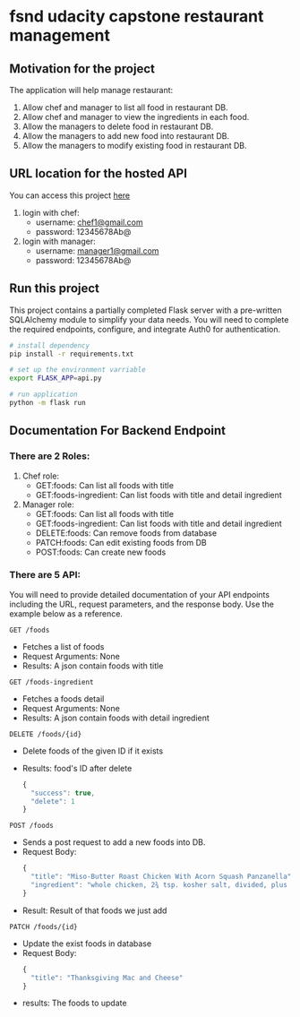 # fsnd udacity capstone restaurant management

## Motivation for the project

The application will help manage restaurant:
1. Allow chef and manager to list all food in restaurant DB.
2. Allow chef and manager to view the ingredients in each food.
3. Allow the managers to delete food in restaurant DB.
4. Allow the managers to add new food into restaurant DB.
5. Allow the managers to modify existing food in restaurant DB.

## URL location for the hosted API

You can access this project [here](http://54.80.63.176:5000/login)
1. login with chef: 
    - username: chef1@gmail.com
    - password: 12345678Ab@
2. login with manager:
    - username: manager1@gmail.com
    - password: 12345678Ab@

## Run this project

This project contains a partially completed Flask server with a pre-written SQLAlchemy module to simplify your data needs. You will need to complete the required endpoints, configure, and integrate Auth0 for authentication.

```bash
# install dependency
pip install -r requirements.txt

# set up the environment varriable
export FLASK_APP=api.py

# run application
python -m flask run
```

<!-- ## Hosting instructions -->


## Documentation For Backend Endpoint

### There are 2 Roles:

1. Chef role:
    - GET:foods: Can list all foods with title
    - GET:foods-ingredient: Can list foods with title and detail ingredient
2. Manager role:
    - GET:foods: Can list all foods with title
    - GET:foods-ingredient: Can list foods with title and detail ingredient
    - DELETE:foods: Can remove foods from database
    - PATCH:foods: Can edit existing foods from DB
    - POST:foods: Can create new foods

### There are 5 API:

You will need to provide detailed documentation of your API endpoints including the URL, request parameters, and the response body. Use the example below as a reference.

`GET /foods`

- Fetches a list of foods
- Request Arguments: None
- Results: A json contain foods with title

`GET /foods-ingredient`

- Fetches a foods detail
- Request Arguments: None
- Results: A json contain foods with detail ingredient


`DELETE /foods/{id}`

- Delete foods of the given ID if it exists
- Results: food's ID after delete

  ```javascript
  {
    "success": true,
    "delete": 1
  }
  ```

`POST /foods`

- Sends a post request to add a new foods into DB.
- Request Body:
  ```javascript
  {
    "title": "Miso-Butter Roast Chicken With Acorn Squash Panzanella",
    "ingredient": "whole chicken, 2¾ tsp. kosher salt, divided, plus more, 2 small acorn squash"
  }
  ```
- Result: Result of that foods we just add

`PATCH /foods/{id}`

- Update the exist foods in database
- Request Body:
  ```javascript
  {
    "title": "Thanksgiving Mac and Cheese"
  }
  ```
- results: The foods to update